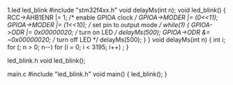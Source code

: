 1.led 
led_blink
#include "stm32f4xx.h"
void delayMs(int n);
void led_blink()
{
	RCC->AHB1ENR |= 1; /* enable GPIOA clock */
	GPIOA->MODER |= (0<<11);
	GPIOA->MODER |= (1<<10); /* set pin to output mode */
	while(1)
	{
			GPIOA->ODR |= 0x00000020; /* turn on LED */
			delayMs(500);
			GPIOA->ODR &= ~0x00000020; /* turn off LED */
			delayMs(500);
	}
}
void delayMs(int n)
{
	int i;
	for (; n > 0; n--)
	for (i = 0; i < 3195; i++) ;
}

led_blink.h
void led_blink();

main.c
#include "led_blink.h"
void main()
{
	led_blink();
}
